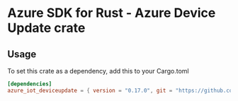 # Azure SDK for Rust - Azure Device Update crate



## Usage

To set this crate as a dependency, add this to your Cargo.toml

```toml
[dependencies]
azure_iot_deviceupdate = { version = "0.17.0", git = "https://github.com/Azure/azure-sdk-for-rust" }
```
